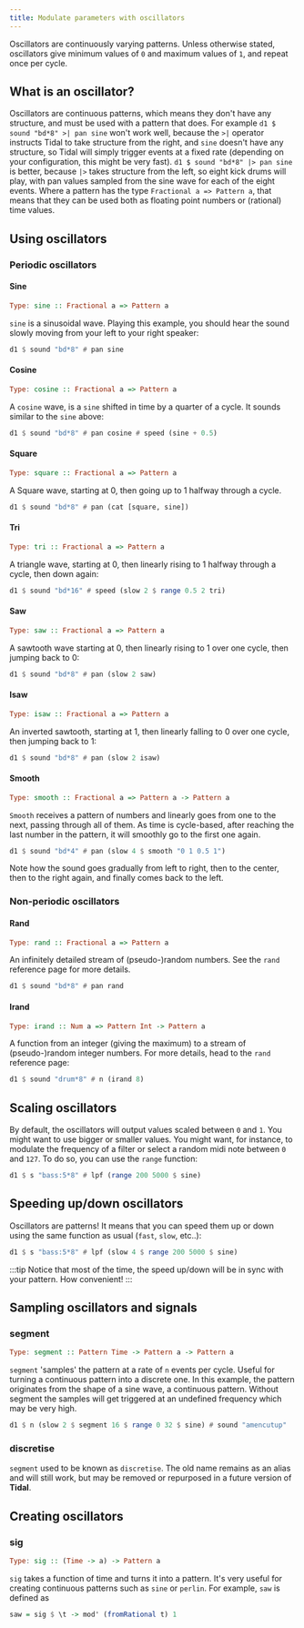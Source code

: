 ```yaml
---
title: Modulate parameters with oscillators
---
```


Oscillators are continuously varying patterns. Unless otherwise stated, oscillators give minimum values of `0` and maximum values of `1`, and repeat once per cycle.

## What is an oscillator?

Oscillators are continuous patterns, which means they don't have any structure, and must be used with a pattern that does. For example `d1 $ sound "bd*8" >| pan sine` won't work well, because the `>|` operator instructs Tidal to take structure from the right, and `sine` doesn't have any structure, so Tidal will simply trigger events at a fixed rate (depending on your configuration, this might be very fast). `d1 $ sound "bd*8" |> pan sine` is better, because `|>` takes structure from the left, so eight kick drums will play, with pan values sampled from the sine wave for each of the eight events. Where a pattern has the type `Fractional a => Pattern a`, that means that they can be used both as floating point numbers or (rational) time values.

## Using oscillators

### Periodic oscillators
#### Sine

```haskell
Type: sine :: Fractional a => Pattern a
```

`sine` is a sinusoidal wave. Playing this example, you should hear the sound slowly moving from your left to your right speaker:

```haskell
d1 $ sound "bd*8" # pan sine
```

#### Cosine

```haskell
Type: cosine :: Fractional a => Pattern a
```

A `cosine` wave, is a `sine` shifted in time by a quarter of a cycle. It sounds similar to the `sine` above:

```haskell
d1 $ sound "bd*8" # pan cosine # speed (sine + 0.5)
```

#### Square

```haskell
Type: square :: Fractional a => Pattern a
```

A Square wave, starting at 0, then going up to 1 halfway through a cycle.

```haskell
d1 $ sound "bd*8" # pan (cat [square, sine])
```

#### Tri

```haskell
Type: tri :: Fractional a => Pattern a
```

A triangle wave, starting at 0, then linearly rising to 1 halfway through a cycle, then down again:

```haskell
d1 $ sound "bd*16" # speed (slow 2 $ range 0.5 2 tri)
```

#### Saw

```haskell
Type: saw :: Fractional a => Pattern a
```

A sawtooth wave starting at 0, then linearly rising to 1 over one cycle, then jumping back to 0:

```haskell
d1 $ sound "bd*8" # pan (slow 2 saw)
```

#### Isaw

```haskell
Type: isaw :: Fractional a => Pattern a
```

An inverted sawtooth, starting at 1, then linearly falling to 0 over one cycle, then jumping back to 1:

```haskell
d1 $ sound "bd*8" # pan (slow 2 isaw)
```

#### Smooth

```haskell
Type: smooth :: Fractional a => Pattern a -> Pattern a
```

`Smooth` receives a pattern of numbers and linearly goes from one to the next, passing through all of them. As time is cycle-based, after reaching the last number in the pattern, it will smoothly go to the first one again.

```haskell
d1 $ sound "bd*4" # pan (slow 4 $ smooth "0 1 0.5 1")
```

Note how the sound goes gradually from left to right, then to the center, then to the right again, and finally comes back to the left.

### Non-periodic oscillators

#### Rand

```haskell
Type: rand :: Fractional a => Pattern a
```

An infinitely detailed stream of (pseudo-)random numbers. See the `rand` reference page for more details.

```haskell
d1 $ sound "bd*8" # pan rand
```

#### Irand

```haskell
Type: irand :: Num a => Pattern Int -> Pattern a
```

A function from an integer (giving the maximum) to a stream of (pseudo-)random integer numbers. For more details, head to the `rand` reference page:

```haskell
d1 $ sound "drum*8" # n (irand 8)
```

## Scaling oscillators

By default, the oscillators will output values scaled between `0` and `1`. You might want to use bigger or smaller values. You might want, for instance, to modulate the frequency of a filter or select a random midi note between `0` and `127`. To do so, you can use the `range` function:

```haskell
d1 $ s "bass:5*8" # lpf (range 200 5000 $ sine)
```

## Speeding up/down oscillators

Oscillators are patterns! It means that you can speed them up or down using the same function as usual (`fast`, `slow`, etc..):
```haskell
d1 $ s "bass:5*8" # lpf (slow 4 $ range 200 5000 $ sine)
```
:::tip
Notice that most of the time, the speed up/down will be in sync with your pattern. How convenient!
:::

## Sampling oscillators and signals

### segment

```haskell
Type: segment :: Pattern Time -> Pattern a -> Pattern a
```

`segment` 'samples' the pattern at a rate of `n` events per cycle. Useful for turning a continuous pattern into a discrete one. In this example, the pattern originates from the shape of a sine wave, a continuous pattern. Without segment the samples will get triggered at an undefined frequency which may be very high.

```haskell
d1 $ n (slow 2 $ segment 16 $ range 0 32 $ sine) # sound "amencutup"
```

### discretise

`segment` used to be known as `discretise`. The old name remains as an alias and will still work, but may be removed or repurposed in a future version of **Tidal**. 

## Creating oscillators

### sig

```haskell
Type: sig :: (Time -> a) -> Pattern a
```
`sig` takes a function of time and turns it into a pattern. It's very useful for creating continuous patterns such as `sine` or `perlin`. For example, `saw` is defined as

```haskell
saw = sig $ \t -> mod' (fromRational t) 1
```